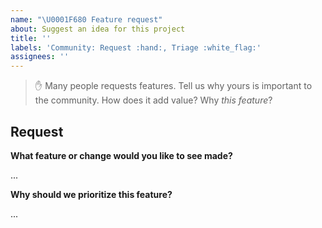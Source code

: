 ```yaml
---
name: "\U0001F680 Feature request"
about: Suggest an idea for this project
title: ''
labels: 'Community: Request :hand:, Triage :white_flag:'
assignees: ''
---
```


> :hand: Many people requests features. Tell us why yours is important to the
> community. How does it add value? Why _this feature_?
>
## Request

**What feature or change would you like to see made?**

...

**Why should we prioritize this feature?**

...
